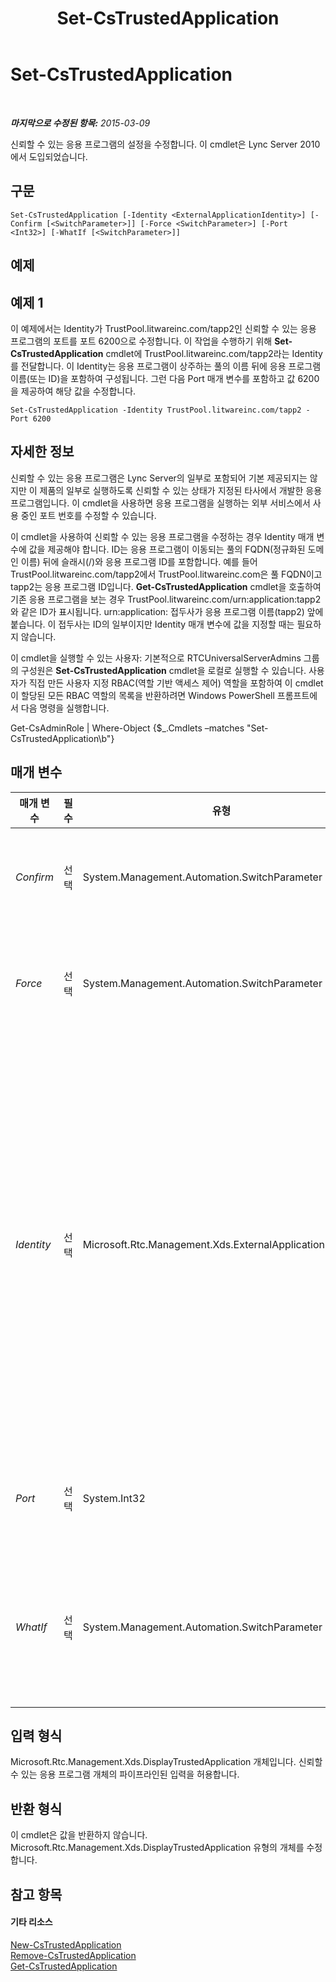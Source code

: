 ﻿---
title: Set-CsTrustedApplication
TOCTitle: Set-CsTrustedApplication
ms:assetid: 35b2812b-43da-4a0a-88dc-960f3cab0dfc
ms:mtpsurl: https://technet.microsoft.com/ko-kr/library/Gg425840(v=OCS.15)
ms:contentKeyID: 49303282
ms.date: 08/10/2015
mtps_version: v=OCS.15
ms.translationtype: HT
---

# Set-CsTrustedApplication

 

_**마지막으로 수정된 항목:** 2015-03-09_

신뢰할 수 있는 응용 프로그램의 설정을 수정합니다. 이 cmdlet은 Lync Server 2010에서 도입되었습니다.

## 구문

    Set-CsTrustedApplication [-Identity <ExternalApplicationIdentity>] [-Confirm [<SwitchParameter>]] [-Force <SwitchParameter>] [-Port <Int32>] [-WhatIf [<SwitchParameter>]]

## 예제

## 예제 1

이 예제에서는 Identity가 TrustPool.litwareinc.com/tapp2인 신뢰할 수 있는 응용 프로그램의 포트를 포트 6200으로 수정합니다. 이 작업을 수행하기 위해 **Set-CsTrustedApplication** cmdlet에 TrustPool.litwareinc.com/tapp2라는 Identity를 전달합니다. 이 Identity는 응용 프로그램이 상주하는 풀의 이름 뒤에 응용 프로그램 이름(또는 ID)을 포함하여 구성됩니다. 그런 다음 Port 매개 변수를 포함하고 값 6200을 제공하여 해당 값을 수정합니다.

    Set-CsTrustedApplication -Identity TrustPool.litwareinc.com/tapp2 -Port 6200

## 자세한 정보

신뢰할 수 있는 응용 프로그램은 Lync Server의 일부로 포함되어 기본 제공되지는 않지만 이 제품의 일부로 실행하도록 신뢰할 수 있는 상태가 지정된 타사에서 개발한 응용 프로그램입니다. 이 cmdlet을 사용하면 응용 프로그램을 실행하는 외부 서비스에서 사용 중인 포트 번호를 수정할 수 있습니다.

이 cmdlet을 사용하여 신뢰할 수 있는 응용 프로그램을 수정하는 경우 Identity 매개 변수에 값을 제공해야 합니다. ID는 응용 프로그램이 이동되는 풀의 FQDN(정규화된 도메인 이름) 뒤에 슬래시(/)와 응용 프로그램 ID를 포함합니다. 예를 들어 TrustPool.litwareinc.com/tapp2에서 TrustPool.litwareinc.com은 풀 FQDN이고 tapp2는 응용 프로그램 ID입니다. **Get-CsTrustedApplication** cmdlet을 호출하여 기존 응용 프로그램을 보는 경우 TrustPool.litwareinc.com/urn:application:tapp2와 같은 ID가 표시됩니다. urn:application: 접두사가 응용 프로그램 이름(tapp2) 앞에 붙습니다. 이 접두사는 ID의 일부이지만 Identity 매개 변수에 값을 지정할 때는 필요하지 않습니다.

이 cmdlet을 실행할 수 있는 사용자: 기본적으로 RTCUniversalServerAdmins 그룹의 구성원은 **Set-CsTrustedApplication** cmdlet을 로컬로 실행할 수 있습니다. 사용자가 직접 만든 사용자 지정 RBAC(역할 기반 액세스 제어) 역할을 포함하여 이 cmdlet이 할당된 모든 RBAC 역할의 목록을 반환하려면 Windows PowerShell 프롬프트에서 다음 명령을 실행합니다.

Get-CsAdminRole | Where-Object {$\_.Cmdlets –matches "Set-CsTrustedApplication\\b"}

## 매개 변수


<table>
<colgroup>
<col style="width: 25%" />
<col style="width: 25%" />
<col style="width: 25%" />
<col style="width: 25%" />
</colgroup>
<thead>
<tr class="header">
<th>매개 변수</th>
<th>필수</th>
<th>유형</th>
<th>설명</th>
</tr>
</thead>
<tbody>
<tr class="odd">
<td><p><em>Confirm</em></p></td>
<td><p>선택</p></td>
<td><p>System.Management.Automation.SwitchParameter</p></td>
<td><p>명령을 실행하기 전에 확인 메시지를 표시합니다.</p></td>
</tr>
<tr class="even">
<td><p><em>Force</em></p></td>
<td><p>선택</p></td>
<td><p>System.Management.Automation.SwitchParameter</p></td>
<td><p>변경하기 전에 표시되는 확인 메시지를 표시하지 않습니다.</p></td>
</tr>
<tr class="odd">
<td><p><em>Identity</em></p></td>
<td><p>선택</p></td>
<td><p>Microsoft.Rtc.Management.Xds.ExternalApplicationIdentity</p></td>
<td><p>수정할 신뢰할 수 있는 응용 프로그램의 고유 식별자입니다. Identity 값은 &lt;풀 FQDN&gt;/&lt;응용 프로그램 ID&gt; 형식으로 입력해야 합니다. 여기서 풀 FQDN은 응용 프로그램이 있는 풀의 FQDN이고, 응용 프로그램 ID는 응용 프로그램의 이름입니다.</p></td>
</tr>
<tr class="even">
<td><p><em>Port</em></p></td>
<td><p>선택</p></td>
<td><p>System.Int32</p></td>
<td><p>응용 프로그램이 실행될 포트 번호입니다.</p></td>
</tr>
<tr class="odd">
<td><p><em>WhatIf</em></p></td>
<td><p>선택</p></td>
<td><p>System.Management.Automation.SwitchParameter</p></td>
<td><p>명령을 실제로 실행하지 않고도 명령이 실행될 경우 발생할 수 있는 현상을 설명합니다.</p></td>
</tr>
</tbody>
</table>


## 입력 형식

Microsoft.Rtc.Management.Xds.DisplayTrustedApplication 개체입니다. 신뢰할 수 있는 응용 프로그램 개체의 파이프라인된 입력을 허용합니다.

## 반환 형식

이 cmdlet은 값을 반환하지 않습니다. Microsoft.Rtc.Management.Xds.DisplayTrustedApplication 유형의 개체를 수정합니다.

## 참고 항목

#### 기타 리소스

[New-CsTrustedApplication](new-cstrustedapplication.md)  
[Remove-CsTrustedApplication](remove-cstrustedapplication.md)  
[Get-CsTrustedApplication](get-cstrustedapplication.md)


